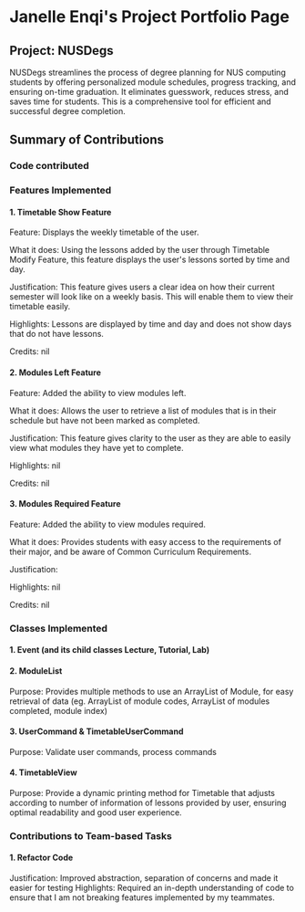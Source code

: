 # Janelle Enqi's Project Portfolio Page

## Project: NUSDegs

NUSDegs streamlines the process of degree planning for NUS computing students by offering personalized module 
schedules, progress tracking, and ensuring on-time graduation. It eliminates guesswork, reduces stress, and saves time 
for students. This is a comprehensive tool for efficient and successful degree completion.

## Summary of Contributions

### Code contributed

### Features Implemented

#### 1. Timetable Show Feature

Feature: Displays the weekly timetable of the user.

What it does: Using the lessons added by the user through Timetable Modify Feature, this feature displays the user's 
lessons sorted by time and day.

Justification: This feature gives users a clear idea on how their current semester will look like on a weekly basis. 
This will enable them to view their timetable easily.

Highlights: Lessons are displayed by time and day and does not show days that do not have lessons.

Credits: nil

#### 2. Modules Left Feature

Feature: Added the ability to view modules left.

What it does: Allows the user to retrieve a list of modules that is in their schedule but have not been marked as
completed.

Justification: This feature gives clarity to the user as they are able to easily view what modules they have yet to complete.

Highlights: nil

Credits: nil

#### 3. Modules Required Feature

Feature: Added the ability to view modules required.

What it does: Provides students with easy access to the requirements of their major, and be aware of Common Curriculum 
Requirements.

Justification: 

Highlights: nil

Credits: nil

### Classes Implemented

#### 1. Event (and its child classes Lecture, Tutorial, Lab)

#### 2. ModuleList
Purpose: Provides multiple methods to use an ArrayList of Module, for easy retrieval of data (eg. ArrayList of module 
codes, ArrayList of modules completed, module index)

#### 3. UserCommand & TimetableUserCommand
Purpose: Validate user commands, process commands

#### 4. TimetableView
Purpose: Provide a dynamic printing method for Timetable that adjusts according to number of  information of lessons 
provided by user, ensuring optimal readability and good user experience. 

### Contributions to Team-based Tasks

#### 1. Refactor Code

Justification: Improved abstraction, separation of concerns and made it easier for testing
Highlights: Required an in-depth understanding of code to ensure that I am not breaking features implemented by my 
teammates. 

